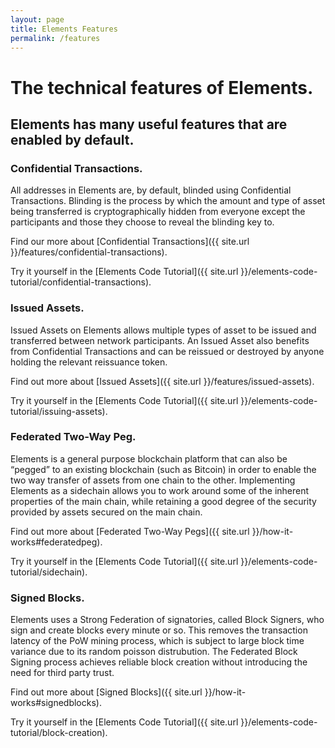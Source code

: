 ```yaml
---
layout: page
title: Elements Features
permalink: /features
---
```


# The technical features of Elements.

## Elements has many useful features that are enabled by default.

<a id="confidentialtransactions"></a>
### Confidential Transactions.

All addresses in Elements are, by default, blinded using Confidential Transactions. Blinding is the process by which the amount and type of asset being transferred is cryptographically hidden from everyone except the participants and those they choose to reveal the blinding key to.

Find our more about [Confidential Transactions]({{ site.url }}/features/confidential-transactions).

Try it yourself in the [Elements Code Tutorial]({{ site.url }}/elements-code-tutorial/confidential-transactions).

<a id="issuedassets"></a>
### Issued Assets.
Issued Assets on Elements allows multiple types of asset to be issued and transferred between network participants. An Issued Asset also benefits from Confidential Transactions and can be reissued or destroyed by anyone holding the relevant reissuance token.

Find out more about [Issued Assets]({{ site.url }}/features/issued-assets).

Try it yourself in the [Elements Code Tutorial]({{ site.url }}/elements-code-tutorial/issuing-assets).

<a id="federatedpeg"></a>
### Federated Two-Way Peg.

Elements is a general purpose blockchain platform that can also be “pegged” to an existing blockchain (such as Bitcoin) in order to enable the two way transfer of assets from one chain to the other. Implementing Elements as a sidechain allows you to work around some of the inherent properties of the main chain, while retaining a good degree of the security provided by assets secured on the main chain.

Find out more about [Federated Two-Way Pegs]({{ site.url }}/how-it-works#federatedpeg).

Try it yourself in the [Elements Code Tutorial]({{ site.url }}/elements-code-tutorial/sidechain).

<a id="signedblocks"></a>
### Signed Blocks.
Elements uses a Strong Federation of signatories, called Block Signers, who sign and create blocks every minute or so. This removes the transaction latency of the PoW mining process, which is subject to large block time variance due to its random poisson distrubution. The Federated Block Signing process achieves reliable block creation without introducing the need for third party trust.

Find out more about [Signed Blocks]({{ site.url }}/how-it-works#signedblocks).

Try it yourself in the [Elements Code Tutorial]({{ site.url }}/elements-code-tutorial/block-creation).
